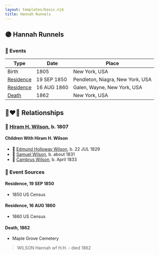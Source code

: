 ```yaml
---
layout: templates/basic.njk
title: Hannah Runnels
---
```

## 🟣 Hannah Runnels

### 📆 Events

Type | Date | Place
------ | ------ | ------
Birth | 1805 | New York, USA
[Residence](#event-9f9b1adb-a2a7-474a-99f8-d0a63f170629) | 19 SEP 1850 | Pendleton, Niagra, New York, USA
[Residence](#event-950650a7-3dc4-4e20-b9f4-8f1d22d152ee) | 16 AUG 1860 | Galen, Wayne, New York, USA
[Death](#event-9c58d86a-c6f6-455f-b767-c5e2062e8fb7) | 1862 | New York, USA

## 👩‍❤️‍👨 Relationships

### 🔵 [Hiram H. Wilson](/people/8/82044077), b. 1807

#### Children With Hiram H. Wilson
* 🔵 [Edmund Holloway Wilson](/people/6/67777324), b. 22 JUL 1829
* 🔵 [Samuel Wilson](/people/2/26563376), b. about 1831
* 🔵 [Cambrus Wilson](/people/8/82575654), b. April 1833
### 📰 Event Sources

#### <a id="event-9f9b1adb-a2a7-474a-99f8-d0a63f170629"></a> Residence, 19 SEP 1850
* 1850 US Census

#### <a id="event-950650a7-3dc4-4e20-b9f4-8f1d22d152ee"></a> Residence, 16 AUG 1860
* 1860 US Census

#### <a id="event-9c58d86a-c6f6-455f-b767-c5e2062e8fb7"></a> Death, 1862
* Maple Grove Cemetery
>   
  > WILSON Hannah wf H.H. - died 1862
